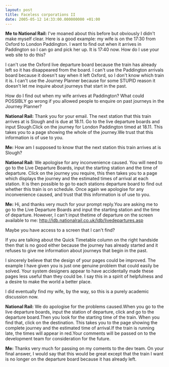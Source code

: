 ```yaml
---
layout: post
title: Faceless corporations II
date: 2005-05-12 14:33:00.000000000 +01:00
---
```

<strong>Me to National Rail:</strong>
I've moaned about this before but obviously I didn't make myself clear. Here is a good example: my wife is on the 17:30 from Oxford to London Paddington. I want to find out when it arrives in Paddington so I can go and pick her up. It is 17:40 now. How do I use your web site to do this?

I can't use the Oxford live departure board because the train has already left so it has disappeared from the board. I can't use the Paddington arrivals board because it doesn't say when it left Oxford, so I don't know which train it is. I can't use the Journey Planner because for some STUPID reason it doesn't let me inquire about journeys that start in the past.

How do I find out when my wife arrives at Paddington? What could POSSIBLY go wrong if you allowed people to enquire on past journeys in the Journey Planner?

<strong>National Rail:</strong>
Thank you for your email. The next station that this train arrives at is Slough and is due at 18.11. Go to the live departure boards and input Slough.Click on the journey for London Paddington timed at 18.11. This takes you to a page showing the whole of the journey.We trust that this information is of use to you.

<strong>Me:</strong>
How am I supposed to know that the next station this train arrives at is Slough?

<strong>National Rail:</strong>
We apologise for any inconvenience caused. You will need to go to the Live Departure Boards, input the starting station and the time of departure. Click on the journey you require, this then takes you to a page which displays the journey and the estimated times of arrival at each station. It is then possible to go to each stations departure board to find out whether this train is on schedule. Once again we apologise for any inconvenience caused, and trust that this information is of use to you.

<strong>Me:</strong>
Hi, and thanks very much for your prompt reply.You are asking me to go to the Live Departure Boards and input the starting station and the time of departure. However, I can't input thetime of departure on the screen available to me: <a target="_blank" href="http://ldb.nationalrail.co.uk/ldb/livedepartures.asp">http://ldb.nationalrail.co.uk/ldb/livedepartures.asp</a>

Maybe you have access to a screen that I can't find?

If you are talking about the Quick Timetable column on the right handside then that is no good either because the journey has already started and it refuses to give me information about journeys that begin in the past.

I sincerely believe that the design of your pages could be improved. The example I have given you is just one genuine problem that could easily be solved. Your system designers appear to have accidentally made these pages less useful than they could be. I say this in a spirit of helpfulness and a desire to make the world a better place.

I did eventually find my wife, by the way, so this is a purely academic discussion now.

<strong>National Rail:</strong>
We do apologise for the problems caused.When you go to the live departure boards, input the station of departure, click and go to the departure board.Then you look for the starting time of the train. When you find that, click on the destination. This takes you to the page showing the complete journey and the estimated time of arrival.If the train is running late, the times will appear in red.Your comments will be passed on to the development team for consideration for the future.

<strong>Me:</strong>
Thanks very much for passing on my coments to the dev team. On your final answer, I would say that this would be great except that the train I want is no longer on the departure board because it has already left.

